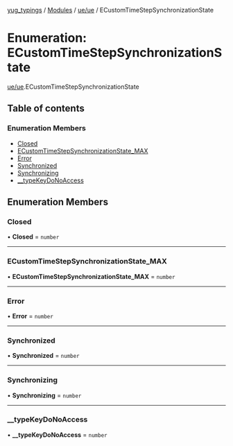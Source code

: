[yug_typings](../README.md) / [Modules](../modules.md) / [ue/ue](../modules/ue_ue.md) / ECustomTimeStepSynchronizationState

# Enumeration: ECustomTimeStepSynchronizationState

[ue/ue](../modules/ue_ue.md).ECustomTimeStepSynchronizationState

## Table of contents

### Enumeration Members

- [Closed](ue_ue.ECustomTimeStepSynchronizationState.md#closed)
- [ECustomTimeStepSynchronizationState\_MAX](ue_ue.ECustomTimeStepSynchronizationState.md#ecustomtimestepsynchronizationstate_max)
- [Error](ue_ue.ECustomTimeStepSynchronizationState.md#error)
- [Synchronized](ue_ue.ECustomTimeStepSynchronizationState.md#synchronized)
- [Synchronizing](ue_ue.ECustomTimeStepSynchronizationState.md#synchronizing)
- [\_\_typeKeyDoNoAccess](ue_ue.ECustomTimeStepSynchronizationState.md#__typekeydonoaccess)

## Enumeration Members

### Closed

• **Closed** = `number`

___

### ECustomTimeStepSynchronizationState\_MAX

• **ECustomTimeStepSynchronizationState\_MAX** = `number`

___

### Error

• **Error** = `number`

___

### Synchronized

• **Synchronized** = `number`

___

### Synchronizing

• **Synchronizing** = `number`

___

### \_\_typeKeyDoNoAccess

• **\_\_typeKeyDoNoAccess** = `number`
